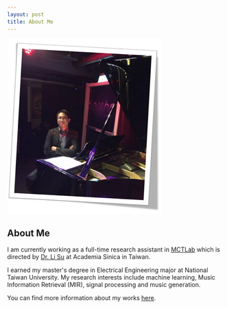 ```yaml
---
layout: post
title: About Me
---
```



![Alt text](./pics/me_piano_v3.jpg "It's me !!")    


<a></a>
<!--<li><a></a></li>-->
<!--<li><span></span></li>-->
<!--haha-->
<!--<img src="./pics/me_piano_v3.jpg" alt="drawing" width="361" height="410"/>-->

## About Me

I am currently working as a full-time research assistant in [MCTLab](https://sites.google.com/view/mctl) which is directed by [Dr. Li Su](https://www.iis.sinica.edu.tw/pages/lisu/contact_en.html) at Academia Sinica in Taiwan. 

I earned my master's degree in Electrical Engineering major at National Taiwan University. My research interests include machine learning, Music Information Retrieval (MIR), signal processing and music generation.

You can find more information about my works [here](https://sma1033.github.io/site//01_projects/).

<br>
<br>
<br>
<br>


